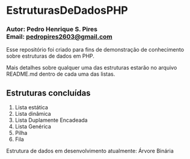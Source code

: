 # EstruturasDeDadosPHP
### Autor: Pedro Henrique S. Pires <br/>Email: pedropires2603@gmail.com

Esse repositório foi criado para fins de demonstração de conhecimento sobre estruturas de dados em PHP.

Mais detalhes sobre qualquer uma das estruturas estarão no arquivo README.md dentro de cada uma das listas.

## Estruturas concluídas
1. Lista estática
2. Lista dinâmica
3. Lista Duplamente Encadeada
4. Lista Genérica
5. Pilha
6. Fila

Estrutura de dados em desenvolvimento atualmente: Árvore Binária
